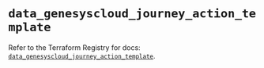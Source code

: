 # `data_genesyscloud_journey_action_template`

Refer to the Terraform Registry for docs: [`data_genesyscloud_journey_action_template`](https://registry.terraform.io/providers/mypurecloud/genesyscloud/1.70.0/docs/data-sources/journey_action_template).
